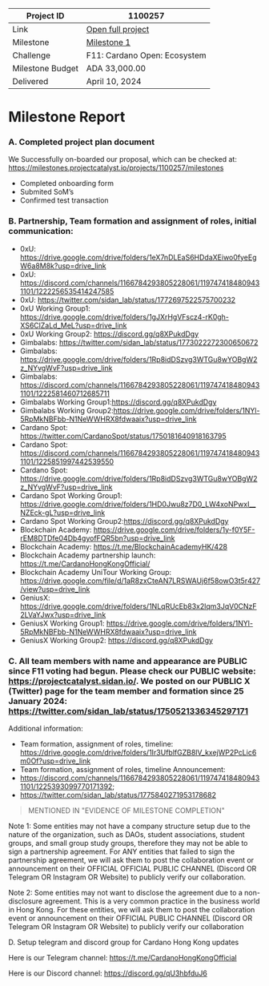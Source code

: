 |Project ID|1100257|
|-----------|-------------|
|Link|[Open full project](https://projectcatalyst.io/funds/11/cardano-open-ecosystem/sidan-or-waffle-hong-kong-cardano-community)|
|Milestone|[Milestone 1](https://milestones.projectcatalyst.io/projects/1100257/milestones/1)|
|Challenge|F11: Cardano Open: Ecosystem|
|Milestone Budget|ADA 33,000.00|
|Delivered|April 10, 2024|

# Milestone Report

### A. Completed project plan document

We Successfully on-boarded our proposal, which can be checked at: https://milestones.projectcatalyst.io/projects/1100257/milestones

- Completed onboarding form
- Submited SoM’s
- Confirmed test transaction

### B. Partnership, Team formation and assignment of roles, initial communication: 

- 0xU: https://drive.google.com/drive/folders/1eX7nDLEaS6HDdaXEiwo0fyeEgW6a8M8k?usp=drive_link
- 0xU: https://discord.com/channels/1166784293805228061/1197474184809431101/1222256535414247585
- 0xU: https://twitter.com/sidan_lab/status/1772697522575700232
- 0xU Working Group1: https://drive.google.com/drive/folders/1gJXrHgVFscz4-rK0gh-XS6ClZaLd_MeL?usp=drive_link
- 0xU Working Group2: https://discord.gg/q8XPukdDgy
- Gimbalabs: https://twitter.com/sidan_lab/status/1773022272300650672
- Gimbalabs: https://drive.google.com/drive/folders/1Rp8idDSzvg3WTGu8wYOBgW2z_NYvgWvF?usp=drive_link
- Gimbalabs: https://discord.com/channels/1166784293805228061/1197474184809431101/1222581460712685711
- Gimbalabs Working Group1:https://discord.gg/q8XPukdDgy
- Gimbalabs Working Group2:https://drive.google.com/drive/folders/1NYl-5RpMkNBFbb-N1NeWWHRX8fdwaaix?usp=drive_link
- Cardano Spot: https://twitter.com/CardanoSpot/status/1750181640918163795
- Cardano Spot: https://discord.com/channels/1166784293805228061/1197474184809431101/1225851997442539550
- Cardano Spot: https://drive.google.com/drive/folders/1Rp8idDSzvg3WTGu8wYOBgW2z_NYvgWvF?usp=drive_link
- Cardano Spot Working Group1: https://drive.google.com/drive/folders/1HD0Jwu8z7D0_LW4xoNPwxI__NZEck-gL?usp=drive_link
- Cardano Spot Working Group2:https://discord.gg/q8XPukdDgy
- Blockchain Academy: https://drive.google.com/drive/folders/1y-f0Y5F-rEM8DTDfe04Db4gyofFQR5bn?usp=drive_link
- Blockchain Academy: https://t.me/BlockchainAcademyHK/428
- Blockchain Academy partnership launch: https://t.me/CardanoHongKongOfficial/
- Blockchain Academy UniTour Working Group: https://drive.google.com/file/d/1aR8zxCteAN7LRSWAUj6f58owO3t5r427/view?usp=drive_link
- GeniusX: https://drive.google.com/drive/folders/1NLqRUcEb83x2lqm3JqV0CNzF2LVaYJwx?usp=drive_link
- GeniusX Working Group1: https://drive.google.com/drive/folders/1NYl-5RpMkNBFbb-N1NeWWHRX8fdwaaix?usp=drive_link
- GeniusX Working Group2: https://discord.gg/q8XPukdDgy

### C. All team members with name and appearance are PUBLIC since F11 voting had begun. Please check our PUBLIC website: https://projectcatalyst.sidan.io/.  We posted on our PUBLIC X (Twitter) page for the team member and formation since 25 January 2024: https://twitter.com/sidan_lab/status/1750521336345297171

Additional information:

- Team formation, assignment of roles, timeline: https://drive.google.com/drive/folders/1Ir3UfblfGZB8lV_kxejWP2PcLic6m0Of?usp=drive_link
- Team formation, assignment of roles, timeline Announcement:
- https://discord.com/channels/1166784293805228061/1197474184809431101/1225393099770171392;
- https://twitter.com/sidan_lab/status/1775840271953178682
> MENTIONED IN "EVIDENCE OF MILESTONE COMPLETION"

Note 1: Some entities may not have a company structure setup due to the nature of the organization, such as DAOs, student associations, student groups, and small group study groups, therefore they may not be able to sign a partnership agreement. For ANY entities that failed to sign the partnership agreement, we will ask them to post the collaboration event or announcement on their OFFICIAL OFFICIAL PUBLIC CHANNEL (Discord OR Telegram OR Instagram OR Website) to publicly verify our collaboration.

Note 2: Some entities may not want to disclose the agreement due to a non-disclosure agreement. This is a very common practice in the business world in Hong Kong. For these entities, we will ask them to post the collaboration event or announcement on their OFFICIAL PUBLIC CHANNEL (Discord OR Telegram OR Instagram OR Website)  to publicly verify our collaboration

D. Setup telegram and discord group for Cardano Hong Kong updates

Here is our Telegram channel: https://t.me/CardanoHongKongOfficial

Here is our Discord channel: https://discord.gg/qU3hbfduJ6
